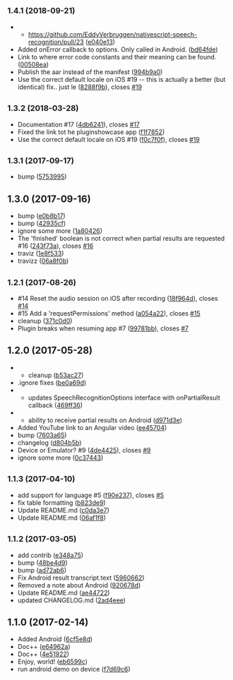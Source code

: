 <a name="1.4.1"></a>
## <small>1.4.1 (2018-09-21)</small>

* - https://github.com/EddyVerbruggen/nativescript-speech-recognition/pull/23 ([e040e13](https://github.com/EddyVerbruggen/nativescript-speech-recognition/commit/e040e13))
* Added onError callback to options. Only called in Android. ([bd64fde](https://github.com/EddyVerbruggen/nativescript-speech-recognition/commit/bd64fde))
* Link to where error code constants and their meaning can be found. ([00508ea](https://github.com/EddyVerbruggen/nativescript-speech-recognition/commit/00508ea))
* Publish the aar instead of the manifest ([994b9a0](https://github.com/EddyVerbruggen/nativescript-speech-recognition/commit/994b9a0))
* Use the correct default locale on iOS #19 -- this is actually a better (but identical) fix.. just le ([8288f9b](https://github.com/EddyVerbruggen/nativescript-speech-recognition/commit/8288f9b)), closes [#19](https://github.com/EddyVerbruggen/nativescript-speech-recognition/issues/19)



<a name="1.3.2"></a>
## <small>1.3.2 (2018-03-28)</small>

* Documentation #17 ([4db6241](https://github.com/EddyVerbruggen/nativescript-speech-recognition/commit/4db6241)), closes [#17](https://github.com/EddyVerbruggen/nativescript-speech-recognition/issues/17)
* Fixed the link tot he pluginshowcase app ([f1f7852](https://github.com/EddyVerbruggen/nativescript-speech-recognition/commit/f1f7852))
* Use the correct default locale on iOS #19 ([f0c7f0f](https://github.com/EddyVerbruggen/nativescript-speech-recognition/commit/f0c7f0f)), closes [#19](https://github.com/EddyVerbruggen/nativescript-speech-recognition/issues/19)



<a name="1.3.1"></a>
## <small>1.3.1 (2017-09-17)</small>

* bump ([5753995](https://github.com/EddyVerbruggen/nativescript-speech-recognition/commit/5753995))



<a name="1.3.0"></a>
## 1.3.0 (2017-09-16)

* bump ([e0b8b17](https://github.com/EddyVerbruggen/nativescript-speech-recognition/commit/e0b8b17))
* bump ([42935cf](https://github.com/EddyVerbruggen/nativescript-speech-recognition/commit/42935cf))
* ignore some more ([1a80426](https://github.com/EddyVerbruggen/nativescript-speech-recognition/commit/1a80426))
* The 'finished' boolean is not correct when partial results are requested #16 ([243f73a](https://github.com/EddyVerbruggen/nativescript-speech-recognition/commit/243f73a)), closes [#16](https://github.com/EddyVerbruggen/nativescript-speech-recognition/issues/16)
* traviz ([1e8f533](https://github.com/EddyVerbruggen/nativescript-speech-recognition/commit/1e8f533))
* travizz ([06a8f0b](https://github.com/EddyVerbruggen/nativescript-speech-recognition/commit/06a8f0b))



<a name="1.2.1"></a>
## <small>1.2.1 (2017-08-26)</small>

* #14 Reset the audio session on iOS after recording ([18f964d](https://github.com/EddyVerbruggen/nativescript-speech-recognition/commit/18f964d)), closes [#14](https://github.com/EddyVerbruggen/nativescript-speech-recognition/issues/14)
* #15 Add a 'requestPermissions' method ([a054a22](https://github.com/EddyVerbruggen/nativescript-speech-recognition/commit/a054a22)), closes [#15](https://github.com/EddyVerbruggen/nativescript-speech-recognition/issues/15)
* cleanup ([371c0d0](https://github.com/EddyVerbruggen/nativescript-speech-recognition/commit/371c0d0))
* Plugin breaks when resuming app #7 ([99781bb](https://github.com/EddyVerbruggen/nativescript-speech-recognition/commit/99781bb)), closes [#7](https://github.com/EddyVerbruggen/nativescript-speech-recognition/issues/7)



<a name="1.2.0"></a>
## 1.2.0 (2017-05-28)

* - cleanup ([b53ac27](https://github.com/EddyVerbruggen/nativescript-speech-recognition/commit/b53ac27))
* .ignore fixes ([be0a69d](https://github.com/EddyVerbruggen/nativescript-speech-recognition/commit/be0a69d))
* * updates SpeechRecognitionOptions interface with onPartialResult callback ([469ff36](https://github.com/EddyVerbruggen/nativescript-speech-recognition/commit/469ff36))
* + ability to receive partial results on Android ([d971d3e](https://github.com/EddyVerbruggen/nativescript-speech-recognition/commit/d971d3e))
* Added YouTube link to an Angular video ([ee45704](https://github.com/EddyVerbruggen/nativescript-speech-recognition/commit/ee45704))
* bump ([7603a65](https://github.com/EddyVerbruggen/nativescript-speech-recognition/commit/7603a65))
* changelog ([d804b5b](https://github.com/EddyVerbruggen/nativescript-speech-recognition/commit/d804b5b))
* Device or Emulator? #9 ([4de4425](https://github.com/EddyVerbruggen/nativescript-speech-recognition/commit/4de4425)), closes [#9](https://github.com/EddyVerbruggen/nativescript-speech-recognition/issues/9)
* ignore some more ([0c37443](https://github.com/EddyVerbruggen/nativescript-speech-recognition/commit/0c37443))



<a name="1.1.3"></a>
## <small>1.1.3 (2017-04-10)</small>

* add support for language #5 ([f90e237](https://github.com/EddyVerbruggen/nativescript-speech-recognition/commit/f90e237)), closes [#5](https://github.com/EddyVerbruggen/nativescript-speech-recognition/issues/5)
* fix table formatting ([b823de9](https://github.com/EddyVerbruggen/nativescript-speech-recognition/commit/b823de9))
* Update README.md ([c0da3e7](https://github.com/EddyVerbruggen/nativescript-speech-recognition/commit/c0da3e7))
* Update README.md ([06af1f8](https://github.com/EddyVerbruggen/nativescript-speech-recognition/commit/06af1f8))



<a name="1.1.2"></a>
## <small>1.1.2 (2017-03-05)</small>

* add contrib ([e348a75](https://github.com/EddyVerbruggen/nativescript-speech-recognition/commit/e348a75))
* bump ([48be4d9](https://github.com/EddyVerbruggen/nativescript-speech-recognition/commit/48be4d9))
* bump ([ad72ab6](https://github.com/EddyVerbruggen/nativescript-speech-recognition/commit/ad72ab6))
* Fix Android result transcript.text ([5960662](https://github.com/EddyVerbruggen/nativescript-speech-recognition/commit/5960662))
* Removed a note about Android ([920678d](https://github.com/EddyVerbruggen/nativescript-speech-recognition/commit/920678d))
* Update README.md ([ae44722](https://github.com/EddyVerbruggen/nativescript-speech-recognition/commit/ae44722))
* updated CHANGELOG.md ([2ad4eee](https://github.com/EddyVerbruggen/nativescript-speech-recognition/commit/2ad4eee))



<a name="1.1.0"></a>
## 1.1.0 (2017-02-14)

* Added Android ([6cf5e8d](https://github.com/EddyVerbruggen/nativescript-speech-recognition/commit/6cf5e8d))
* Doc++ ([e64962a](https://github.com/EddyVerbruggen/nativescript-speech-recognition/commit/e64962a))
* Doc++ ([4e51922](https://github.com/EddyVerbruggen/nativescript-speech-recognition/commit/4e51922))
* Enjoy, world! ([eb6599c](https://github.com/EddyVerbruggen/nativescript-speech-recognition/commit/eb6599c))
* run android demo on device ([f7d69c6](https://github.com/EddyVerbruggen/nativescript-speech-recognition/commit/f7d69c6))




